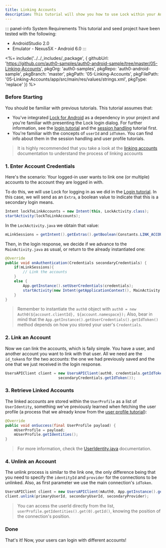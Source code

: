 ```yaml
---
title: Linking Accounts
description: This tutorial will show you how to use Lock within your Android project to link two different accounts for the same user.
---
```


::: panel-info System Requirements
This tutorial and seed project have been tested with the following:

* AndroidStudio 2.0
* Emulator - Nexus5X - Android 6.0 
:::

 <%= include('../../_includes/_package', {
  githubUrl: 'https://github.com/auth0-samples/auth0-android-sample/tree/master/05-Linking-Accounts',
  pkgOrg: 'auth0-samples',
  pkgRepo: 'auth0-android-sample',
  pkgBranch: 'master',
  pkgPath: '05-Linking-Accounts',
  pkgFilePath: '05-Linking-Accounts/app/src/main/res/values/strings.xml',
  pkgType: 'replace'
}) %>


### Before Starting

You should be familiar with previous tutorials. This tutorial assumes that:

* You've integrated [Lock for Android](https://github.com/auth0/Lock.Android) as a dependency in your project and you're familiar with presenting the Lock login dialog. For further information, see the [login tutorial](01-login) and the [session handling](03-session-handling) tutorial first.
* You're familiar with the concepts of `userId` and `idToken`. You can find info about them in the session handling and user profile tutorials.

> It is highly recommended that you take a look at the [linking accounts](/link-accounts) documentation to understand the process of linking accounts

### 1. Enter Account Credentials

Here's the scenario: Your logged-in user wants to link one (or multiple) accounts to the account they are logged in with. 

To do this, we will use Lock for logging in as we did in the [Login tutorial](01-login). In this case, we will send as an `Extra`, a boolean value to indicate that this is a secondary login means.

```java
Intent lockToLinkAccounts = new Intent(this, LockActivity.class);        lockToLinkAccounts.putExtra(Constants.LINK_ACCOUNTS, true);
startActivity(lockToLinkAccounts);
```

In the `LockActivity.java` we obtain that value:

```java
mLinkSessions = getIntent().getExtras().getBoolean(Constants.LINK_ACCOUNTS, false);
```

Then, in the login response, we decide if we advance to the `MainActivity.java` as usual, or return to the already instantiated one:

```java
@Override
public void onAuthentication(Credentials secondaryCredentials) {
	if(mLinkSessions){
		// Link the accounts
	}
	else {
		App.getInstance().setUserCredentials(credentials);
		startActivity(new Intent(getApplicationContext(), MainActivity.class));
	}
}
```

> Remember to instantiate the `auth0` object with `auth0 = new Auth0(${account.clientId}, ${account.namespace});`
> Also, bear in mind that the `App.getInstance().getUserCredentials().getIdToken()` method depends on how you stored your user's `Credentials`.

### 2. Link an Account

Now we can link the accounts, which is faily simple. You have a user, and another account you want to link with that user. All we need are the `id_token`s for the two accounts: the one we had previously saved and the one that we just received in the login response. 

```java
UsersAPIClient client = new UsersAPIClient(auth0, credentials.getIdToken());                client.link(App.getInstance().getUserCredentials().getIdToken(),
                        secondaryCredentials.getIdToken());
```        
### 3. Retrieve Linked Accounts

The linked accounts are stored within the `UserProfile` as a list of `UserIdentity`, something we've previously learned when fetching the user profile (a process that we already know from the [user profile tutorial](04-user-profile)):

```java
@Override
public void onSuccess(final UserProfile payload) {
	mUserProfile = payload;
	mUserProfile.getIdentities();
}
```

> For more information, check the [UserIdentity.java](https://github.com/auth0/Auth0.Android/blob/cf98a17ddc26b85bd40daa8c69913c0df50d33d1/auth0/src/main/java/com/auth0/android/result/UserIdentity.java) documentation.

### 4. Unlink an Account

The unlink process is similar to the link one, the only difference being that you need to specify the `identityId` and `provider` for the connections to be unlinked. Also, as first parameter we use the main connection's `idToken`. 

```java
UsersAPIClient client = new UsersAPIClient(mAuth0, App.getInstance().getUserCredentials().getIdToken());
client.unlink(primaryUserId, secondaryUserId, secondaryProvider);
```
> You can access the userId directly from the list, `userProfile.getIdentities().get(0).getId()`, knowing the position of the connection's position. 

### Done

That's it! Now, your users can login with different accounts! 
